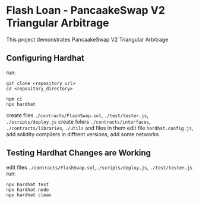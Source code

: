 # Flash Loan - PancaakeSwap V2 Triangular Arbitrage

This project demonstrates PancaakeSwap V2 Triangular Arbitrage

## Configuring Hardhat

run:

```shell
git clone <repository_url>
cd <repository_directory>
```

```shell
npm ci
npx hardhat
```

create files `./contracts/FlashSwap.sol`, `./test/tester.js`, `./scripts/deploy.js`
create folers `./contracts/interfaces`, `./contracts/libraries`, `./utils` and files in them
edit file `hardhat.config.js`, add solidity compilers in diffrent versions, add some networks

## Testing Hardhat Changes are Working

edit files `./contracts/FlashSwap.sol`,`./scripts/deploy.js`, `./test/tester.js`
run:

```shell
npx hardhat test
npx hardhat node
npx hardhat clean
```
